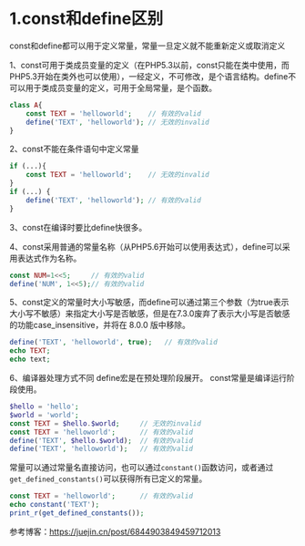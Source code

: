 # 1.const和define区别

const和define都可以用于定义常量，常量一旦定义就不能重新定义或取消定义

1、const可用于类成员变量的定义（在PHP5.3以前，const只能在类中使用，而PHP5.3开始在类外也可以使用），一经定义，不可修改，是个语言结构。define不可以用于类成员变量的定义，可用于全局常量，是个函数。 

```php
class A{
    const TEXT = 'helloworld';    // 有效的valid
    define('TEXT', 'helloworld'); // 无效的invalid
}
```



2、const不能在条件语句中定义常量

```php
if (...){
    const TEXT = 'helloworld';    // 无效的invalid
}
if (...) {
    define('TEXT', 'helloworld'); // 有效的valid
}
```



3、const在编译时要比define快很多。



4、const采用普通的常量名称（从PHP5.6开始可以使用表达式），define可以采用表达式作为名称。

```php
const NUM=1<<5;		// 有效的valid
define('NUM', 1<<5);// 有效的valid
```



5、const定义的常量时大小写敏感，而define可以通过第三个参数（为true表示大小写不敏感）来指定大小写是否敏感，但是在7.3.0废弃了表示大小写是否敏感的功能case_insensitive，并将在 8.0.0 版中移除。

```php
define('TEXT', 'helloworld', true);   // 有效的valid
echo TEXT;
echo text;
```



6、编译器处理方式不同
define宏是在预处理阶段展开。
const常量是编译运行阶段使用。

```php
$hello = 'hello';
$world = 'world';
const TEXT = $hello.$world;     // 无效的invalid
const TEXT = 'helloworld';      // 有效的valid
define('TEXT', $hello.$world);  // 有效的valid
define('TEXT', 'helloworld');   // 有效的valid
```



常量可以通过常量名直接访问，也可以通过`constant()`函数访问，或者通过`get_defined_constants()`可以获得所有已定义的常量。

```php
const TEXT = 'helloworld';      // 有效的valid
echo constant('TEXT');
print_r(get_defined_constants()); 
```



参考博客：https://juejin.cn/post/6844903849459712013